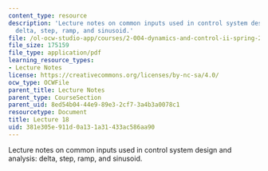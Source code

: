 ```yaml
---
content_type: resource
description: 'Lecture notes on common inputs used in control system design and analysis:
  delta, step, ramp, and sinusoid.'
file: /ol-ocw-studio-app/courses/2-004-dynamics-and-control-ii-spring-2008/381e305e911d0a131a31433ac586aa90_lecture_18.pdf
file_size: 175159
file_type: application/pdf
learning_resource_types:
- Lecture Notes
license: https://creativecommons.org/licenses/by-nc-sa/4.0/
ocw_type: OCWFile
parent_title: Lecture Notes
parent_type: CourseSection
parent_uid: 8ed54b04-44e9-89e3-2cf7-3a4b3a0078c1
resourcetype: Document
title: Lecture 18
uid: 381e305e-911d-0a13-1a31-433ac586aa90
---
```

Lecture notes on common inputs used in control system design and analysis: delta, step, ramp, and sinusoid.